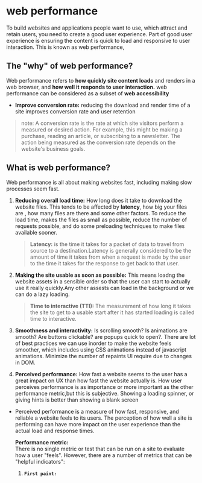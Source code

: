 # web performance

To build websites and applications people want to use, which attract and retain users, you need to create a good user experience. Part of good user experience is ensuring the content is quick to load and responsive to user interaction. This is known as web performance,

## The "why" of web performance?

Web performance refers to **how quickly site content loads** and renders in a web browser, and **how well it responds to user interaction.**
web performance can be considered as a subset of **web accessibility**

- **Improve conversion rate:** reducing the download and render time of a site improves conversion rate and user retention

> note: A conversion rate is the rate at which site visitors perform a measured or desired action. For example, this might be making a purchase, reading an article, or subscribing to a newsletter. The action being measured as the conversion rate depends on the website's business goals.

## What is web performance?

Web performance is all about making websites fast, including making slow processes seem fast.

1. **Reducing overall load time:** How long does it take to download the website files. This tends to be affected by **latency**, how big your files are , how many files are there and some other factors. To reduce the load time, makes the files as small as possible, reduce the number of requests possible, and do some preloading techniques to make files available sooner.

   > **Latency:** is the time it takes for a packet of data to travel from source to a destination.Latency is generally considered to be the amount of time it takes from when a request is made by the user to the time it takes for the response to get back to that user.

2. **Making the site usable as soon as possible:** This means loadng the website assets in a sensible order so that the user can start to actually use it really quickly.Any other assests can load in the background or we can do a lazy loading.
   > **Time to interactive (TTI):** The measurement of how long it takes the site to get to a usable start after it has started loading is called time to interactive.
3. **Smoothness and interactivity:** Is scrolling smooth? Is animations are smooth? Are buttons clickable? are popups quick to open?. There are lot of best practices we can use inorder to make the website feels smoother, which includes using CSS animations instead of javascript animations. Minimize the number of repaints UI require due to changes in DOM.

4. **Perceived performance:** How fast a website seems to the user has a great impact on UX than how fast the website actually is. How user perceives
   performance is as importance or more important as the other performance metric,but this is subjective. Showing a loading spinner, or giving hints is better than showing a blank screen

- Perceived performance is a measure of how fast, responsive, and reliable a website feels to its users. The perception of how well a site is performing can have more impact on the user experience than the actual load and response times.

  **Performance metric:**  
   There is no single metric or test that can be run on a site to evaluate how a user "feels". However, there are a number of metrics that can be "helpful indicators":

  1. **`First paint:`**
